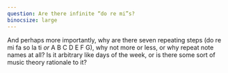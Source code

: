 ```yaml
---
question: Are there infinite “do re mi”s?
binocsize: large
---
```


And perhaps more importantly, why are there seven repeating steps (do re mi fa so la ti *or* A B C D E F G), why not more or less, or why repeat note names at all? Is it arbitrary like days of the week, or is there some sort of music theory rationale to it?

